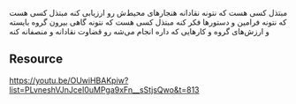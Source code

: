 مبتذل کسی هست که نتونه نقادانه هنجارهای محیط‌ش رو ارزیابی کنه
مبتذل کسی هست که نتونه فرامین و دستورها فکر کنه
مبتذل کسی هست که نتونه گاهی بیرون گروه بایسته و ارزش‌های گروه و کارهایی که داره انجام می‌شه رو قضاوت نقادانه و منصفانه کنه

## Resource
https://youtu.be/OUwiHBAKpiw?list=PLvneshVJnJceI0uMPga9xFn__sStjsQwo&t=813